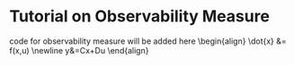 <script type="text/x-mathjax-config">
MathJax.Hub.Config({
  tex2jax: {inlineMath: [['$','$'], ['\\(','\\)']]}
});
</script>
<script type="text/javascript" async
  src="https://cdnjs.cloudflare.com/ajax/libs/mathjax/2.7.2/MathJax.js?config=TeX-MML-AM_CHTML">
</script>



# Tutorial on Observability Measure

 code for observability measure will be added here
\begin{align}
\dot{x} &= f(x,u) \newline
y&=Cx+Du
\end{align}
